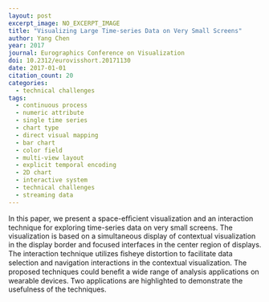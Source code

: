 ```yaml
---
layout: post
excerpt_image: NO_EXCERPT_IMAGE
title: "Visualizing Large Time-series Data on Very Small Screens"
author: Yang Chen
year: 2017
journal: Eurographics Conference on Visualization
doi: 10.2312/eurovisshort.20171130
date: 2017-01-01
citation_count: 20
categories:
  - technical challenges
tags:
  - continuous process
  - numeric attribute
  - single time series
  - chart type
  - direct visual mapping
  - bar chart
  - color field
  - multi-view layout
  - explicit temporal encoding
  - 2D chart
  - interactive system
  - technical challenges
  - streaming data
---
```

In this paper, we present a space-efﬁcient visualization and an interaction technique for exploring time-series data on very small screens. The visualization is based on a simultaneous display of contextual visualization in the display border and focused interfaces in the center region of displays. The interaction technique utilizes ﬁsheye distortion to facilitate data selection and navigation interactions in the contextual visualization. The proposed techniques could beneﬁt a wide range of analysis applications on wearable devices. Two applications are highlighted to demonstrate the usefulness of the techniques.
